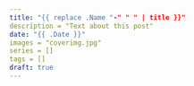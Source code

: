 ```yaml
---
title: "{{ replace .Name "-" " " | title }}"
description = "Text about this post"
date: "{{ .Date }}"
images = "coverimg.jpg"
series = []
tags = []
draft: true
---
```

